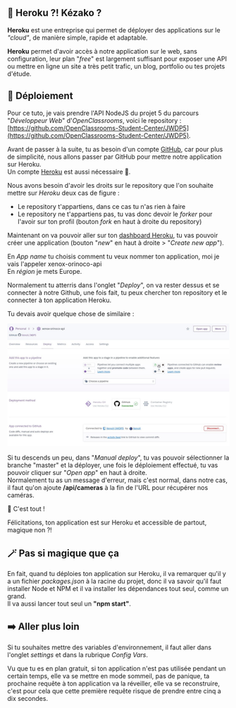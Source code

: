 ## 🧐 Heroku ?! Kézako ?

**Heroku** est une entreprise qui permet de déployer des applications sur le _"cloud"_, de manière simple, rapide et adaptable.

**Heroku** permet d'avoir accès à notre application sur le web, sans configuration, leur plan "_free_" est largement suffisant pour exposer une API ou mettre en ligne un site a très petit trafic, un blog, portfolio ou tes projets d'étude.

## 🚀 Déploiement

Pour ce tuto, je vais prendre l'API NodeJS du projet 5 du parcours "_Développeur Web_" d'_OpenClassrooms_, voici le repository : [https://github.com/OpenClassrooms-Student-Center/JWDP5](https://github.com/OpenClassrooms-Student-Center/JWDP5).

Avant de passer à la suite, tu as besoin d'un compte [GitHub](https://github.com/), car pour plus de simplicité, nous allons passer par GitHub pour mettre notre application sur Heroku.  
Un compte [Heroku](https://heroku.com) est aussi nécessaire 🙂.

Nous avons besoin d'avoir les droits sur le repository que l'on souhaite mettre sur _Heroku_ deux cas de figure : 

- Le repository t'appartiens, dans ce cas tu n'as rien à faire
- Le repository ne t'appartiens pas, tu vas donc devoir le _forker_ pour l'avoir sur ton profil (bouton _fork_ en haut à droite du repository)

Maintenant on va pouvoir aller sur ton [dashboard Heroku](https://dashboard.heroku.com/apps), tu vas pouvoir créer une application (bouton "_new_" en haut à droite > "_Create new app_").

En _App name_ tu choisis comment tu veux nommer ton application, moi je vais l'appeler xenox-orinoco-api  
En _région_ je mets Europe.

Normalement tu atterris dans l'onglet "_Deploy_", on va rester dessus et se connecter à notre Github, une fois fait, tu peux chercher ton repository et le connecter à ton application Heroku.  

Tu devais avoir quelque chose de similaire : 

![Screenshot Heroku](resources/heroku_1.jpg)

Si tu descends un peu, dans "_Manual deploy_", tu vas pouvoir sélectionner la branche "master" et la déployer, une fois le déploiement effectué, tu vas pouvoir cliquer sur "_Open app_" en haut à droite.  
Normalement tu as un message d'erreur, mais c'est normal, dans notre cas, il faut qu'on ajoute **/api/cameras** à la fin de l'URL pour récupérer nos caméras.

🎉 C'est tout !

Félicitations, ton application est sur Heroku et accessible de partout, magique non ?!

## 🪄 Pas si magique que ça

En fait, quand tu déploies ton application sur Heroku, il va remarquer qu'il y a un fichier _packages.json_ à la racine du projet, donc il va savoir qu'il faut installer Node et NPM et il va installer les dépendances tout seul, comme un grand.  
Il va aussi lancer tout seul un **"npm start"**. 

## ➡️ Aller plus loin

Si tu souhaites mettre des variables d'environnement, il faut aller dans l'onglet _settings_ et dans la rubrique _Config Vars_.

Vu que tu es en plan gratuit, si ton application n'est pas utilisée pendant un certain temps, elle va se mettre en mode sommeil, pas de panique, ta prochaine requête à ton application va la réveiller, 
elle va se reconstruire, c'est pour cela que cette première requête risque de prendre entre cinq a dix secondes.  